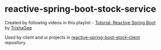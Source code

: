# reactive-spring-boot-stock-service
Created by following videos in this playlist - [Tutorial: Reactive Spring Boot](https://www.youtube.com/playlist?list=PLPZy-hmwOdEVlrB4r1XF5GDQnaCQpiaa9) by [TrishaGee](https://github.com/trishagee)

Used by client and ui projects in [reactive-spring-boot-stock-client](https://github.com/prafullkotecha/reactive-spring-boot-stock-client) repository
